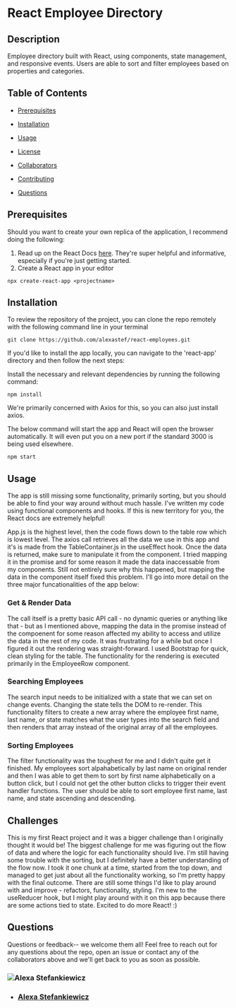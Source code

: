 # React Employee Directory

## Description
Employee directory built with React, using components, state management, and responsive events. Users are able to sort and filter employees based on properties and categories.


## Table of Contents 

* [Prerequisites](#prerequisites)

* [Installation](#installation)

* [Usage](#usage)

* [License](#license)

* [Collaborators](#collaborators)

* [Contributing](#contributing)
​
* [Questions](#questions)


## Prerequisites

Should you want to create your own replica of the application, I recommend doing the following:

1. Read up on the React Docs [here](https://https://reactjs.org/docs/getting-started.html). They're super helpful and informative, especially if you're just getting started.
2. Create a React app in your editor
```
npx create-react-app <projectname>
```


## Installation

To review the repository of the project, you can clone the repo remotely with the following command line in your terminal

```
git clone https://github.com/alexastef/react-employees.git
```

If you'd like to install the app locally, you can navigate to the 'react-app' directory and then follow the next steps:

Install the necessary and relevant dependencies by running the following command:

```
npm install
```
We're primarily concerned with Axios for this, so you can also just install axios.

The below command will start the app and React will open the browser automatically. It will even put you on a new port if the standard 3000 is being used elsewhere.
```
npm start
```

## Usage

The app is still missing some functionality, primarily sorting, but you should be able to find your way around without much hassle. I've written my code using functional components and hooks. If this is new territory for you, the React docs are extremely helpful! 

App.js is the highest level, then the code flows down to the table row which is lowest level. The axios call retrieves all the data we use in this app and it's is made from the TableContainer.js in the useEffect hook. Once the data is returned, make sure to manipulate it from the component. I tried mapping it in the promise and for some reason it made the data inaccessable from my components. Still not entirely sure why this happened, but mapping the data in the component itself fixed this problem. I'll go into more detail on the three major funcationalities of the app below:

### Get & Render Data
The call itself is a pretty basic API call - no dynamic queries or anything like that - but as I mentioned above, mapping the data in the promise instead of the compoenent for some reason affected my ability to access and utilize the data in the rest of my code. It was frustrating for a while but once I figured it out the rendering was straight-forward. I used Bootstrap for quick, clean styling for the table. The functionality for the rendering is executed primarily in the EmployeeRow component.

### Searching Employees
The search input needs to be initialized with a state that we can set on change events. Changing the state tells the DOM to re-render. This functionality filters to create a new array where the employee first name, last name, or state matches what the user types into the search field and then renders that array instead of the original array of all the employees.

### Sorting Employees
The filter functionality was the toughest for me and I didn't quite get it finished. My employees sort alpahabetically by last name on original render and then I was able to get them to sort by first name alphabetically on a button click, but I could not get the other button clicks to trigger their event handler functions. The user should be able to sort employee first name, last name, and state ascending and descending.  


## Challenges

This is my first React project and it was a bigger challenge than I originally thought it would be! The biggest challenge for me was figuring out the flow of data and where the logic for each functionality should live. I'm still having some trouble with the sorting, but I definitely have a better understanding of the flow now. I took it one chunk at a time, started from the top down, and managed to get just about all the functionality working, so I'm pretty happy with the final outcome. There are still some things I'd like to play around with and improve - refactors, functionality, styling. I'm new to the useReducer hook, but I might play around with it on this app because there are some actions tied to state. Excited to do more React! :) 


## Questions

Questions or feedback-- we welcome them all! Feel free to reach out for any questions about the repo, open an issue or contact any of the collaborators above and we'll get back to you as soon as possible. 
### ![Alexa Stefankiewicz](https://avatars.githubusercontent.com/alexastef?size=200)
* ### [Alexa Stefankiewicz](https://github.com/alexastef)
